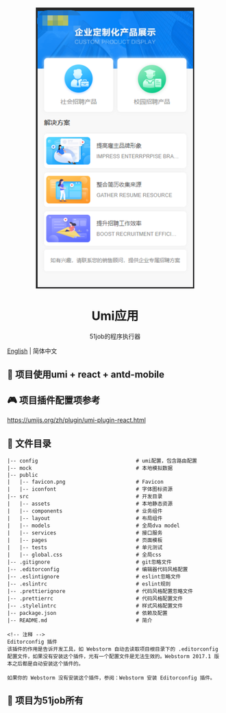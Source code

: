 <p align="center">
  <a href="http://mkt.51job.com/pm/2019/product_case/index.html#/home">
    <img alt="Umi app" height="655" src="./docs/index.jpg">
  </a>
</p>

<h1 align="center">Umi应用</h1>
<p align="center">51job的程序执行器</p>

[English](./README.md) | 简体中文

## :triangular_flag_on_post: 项目使用umi +  react + antd-mobile


## :video_game: 项目插件配置项参考
https://umijs.org/zh/plugin/umi-plugin-react.html

## :page_with_curl: 文件目录

    |-- config                                # umi配置，包含路由配置
    |-- mock                                  # 本地模拟数据
    |-- public                                
    |   |-- favicon.png                       # Favicon
    |   |-- iconfont                          # 字体图标资源
    |-- src                                   # 开发目录
    |   |-- assets                            # 本地静态资源
    |   |-- components                        # 业务组件
    |   |-- layout                            # 布局组件
    |   |-- models                            # 全局dva model
    |   |-- services                          # 接口服务
    |   |-- pages                             # 页面模板
    |   |-- tests                             # 单元测试
    |   |-- global.css                        # 全局css
    |-- .gitignore                            # git忽略文件
    |-- .editorconfig                         # 编辑器代码风格配置
    |-- .eslintignore                         # eslint忽略文件
    |-- .eslintrc                             # eslint规则
    |-- .prettierignore                       # 代码风格配置忽略文件
    |-- .prettierrc                           # 代码风格配置文件
    |-- .stylelintrc                          # 样式风格配置文件
    |-- package.json                          # 依赖及配置
    |-- README.md                             # 简介

    <!-- 注释 -->
    Editorconfig 插件
    该插件的作用是告诉开发工具，如 Webstorm 自动去读取项目根目录下的 .editorconfig 配置文件，如果没有安装这个插件，光有一个配置文件是无法生效的。Webstorm 2017.1 版本之后都是自动安装这个插件的。

    如果你的 Webstorm 没有安装这个插件，参阅：Webstorm 安装 Editorconfig 插件。

## :lollipop: 项目为51job所有